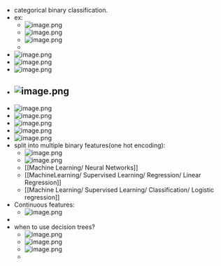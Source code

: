- categorical binary classification.
- ex:
	- ![image.png](../assets/image_1676332166774_0.png)
	- ![image.png](../assets/image_1676332194683_0.png)
	- ![image.png](../assets/image_1676405929451_0.png)
	-
- ![image.png](../assets/image_1676406458548_0.png)
- ![image.png](../assets/image_1676406566109_0.png)
- ![image.png](../assets/image_1676407213163_0.png)
- ![image.png](../assets/image_1676407759797_0.png)
	-
- ![image.png](../assets/image_1676408073980_0.png)
- ![image.png](../assets/image_1676413755644_0.png)
- ![image.png](../assets/image_1676413885452_0.png)
- ![image.png](../assets/image_1676414036315_0.png)
- ![image.png](../assets/image_1676414197620_0.png)
- split into multiple binary features(one hot encoding):
	- ![image.png](../assets/image_1676414241714_0.png)
	- ![image.png](../assets/image_1676414308456_0.png)
	- [[Machine Learning/ Neural Networks]]
	- [[MachineLearning/ Supervised Learning/ Regression/ Linear Regression]]
	- [[Machine Learning/ Supervised Learning/ Classification/ Logistic regression]]
- Continuous features:
	- ![image.png](../assets/image_1676416055575_0.png)
-
- when to use decision trees?
	- ![image.png](../assets/image_1676582861568_0.png)
	- ![image.png](../assets/image_1676582954385_0.png)
	- ![image.png](../assets/image_1676583007040_0.png)
	-